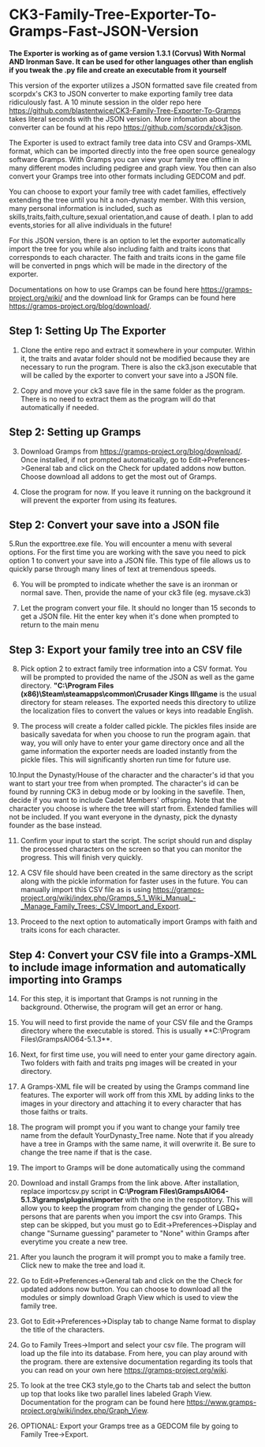 # CK3-Family-Tree-Exporter-To-Gramps-Fast-JSON-Version


**The Exporter is working as of game version 1.3.1 (Corvus) With Normal AND Ironman Save. It can be used for other languages other than english if you tweak the .py file
and create an executable from it yourself**

This version of the exporter utilizes a JSON formatted save file created from scorpdx's CK3 to JSON converter to make exporting family tree data ridiculously fast. A 10 minute session in the older repo here https://github.com/blastentwice/CK3-Family-Tree-Exporter-To-Gramps takes literal seconds with the JSON version. More infomation about the converter can be found at his repo https://github.com/scorpdx/ck3json.

The Exporter is used to extract family tree data into CSV and Gramps-XML format, which can be imported directly into the free open source genealogy software Gramps. With Gramps you can view your family tree offline in many different modes including pedigree and graph view. You then can also convert your Gramps tree into other formats including GEDCOM and pdf.

You can choose to export your family tree with cadet families, effectively extending the tree until you hit a non-dynasty member. With this version, many personal information is included, such as skills,traits,faith,culture,sexual orientation,and cause of death. I plan to add events,stories for all alive individuals in the future! 

For this JSON version, there is an option to let the exporter automatically import the tree for you while also including faith and traits icons that corresponds to each character. The faith and traits icons in the game file will be converted in pngs which will be made in the directory of the exporter.   


Documentations on how to use Gramps can be found here https://gramps-project.org/wiki/ and the download link for Gramps can be found here https://gramps-project.org/blog/download/.

## Step 1: Setting Up The Exporter  ##

1. Clone the entire repo and extract it somewhere in your computer. Within it, the traits and avatar folder should not be modified because they are necessary to run the program. There is also the ck3.json executable that will be called by the exporter to convert your save into a JSON file.

2. Copy and move your ck3 save file in the same folder as the program. There is no need to extract them as the program will do that automatically if needed.

## Step 2: Setting up Gramps

3. Download Gramps from https://gramps-project.org/blog/download/. Once installed, if not prompted automatically, go to Edit->Preferences->General tab and click on  the Check for updated addons now button. Choose download all addons to get the most out of Gramps.

4. Close the program for now. If you leave it running on the background it will prevent the exporter from using its features.

## Step 2: Convert your save into a JSON file  ##

5.Run the exporttree.exe file. You will encounter a menu with several options. For the first time you are working with the save you need to pick option 1 to convert your save into a JSON file. This type of file allows us to quickly parse through many lines of text at tremendous speeds.

6. You will be prompted to indicate whether the save is an ironman or normal save. Then, provide the name of your ck3 file (eg. mysave.ck3)

7. Let the program convert your file. It should no longer than 15 seconds to get a JSON file. Hit the enter key when it's done when prompted to return to the main menu

## Step 3: Export your family tree into an CSV file  ##

8. Pick option 2 to extract family tree information into a CSV format. You will be prompted to provided the name of the JSON as well as the game directory. **"C:\Program Files (x86)\Steam\steamapps\common\Crusader Kings III\game** is the usual directory for steam releases. The exported needs this directory to utilize the localization files to convert the values or keys into readable English.

9. The process will create a folder called pickle. The pickles files inside are basically savedata for when you choose to run the program again. that way, you will only have
to enter your game directory once and all the game information the exporter needs are loaded instantly from the pickle files. This will significantly shorten run time for future use.

10.Input the Dynasty/House of the character and the character's id  that you want to start your tree from when prompted. The character's id can be found by running CK3 in debug mode or by looking in the savefile. Then, decide if you want to include Cadet Members' offspring. Note that the character you choose is where the tree will start from. Extended
families will not be included. If you want everyone in the dynasty, pick the dynasty founder as the base instead.

11. Confirm your input to start the script. The script should run and display the processed characters on the screen so that you can monitor the progress. This will finish very
quickly.

12.  A CSV file should have been created in the same directory as the script along with the pickle information for faster uses in the future. You can manually import 
this CSV file as is using https://gramps-project.org/wiki/index.php/Gramps_5.1_Wiki_Manual_-_Manage_Family_Trees:_CSV_Import_and_Export. 

13. Proceed to the next option to automatically import Gramps with faith and traits icons for each character. 

## Step 4: Convert your CSV file into a Gramps-XML to include image information and automatically importing into Gramps  ##

14. For this step, it is important that Gramps is not running in the background. Otherwise, the program will get an error or hang.

15. You will need to first provide the name of your CSV file and the Gramps directory where the executable is stored. This is usually **C:\Program Files\GrampsAIO64-5.1.3\**.

16. Next, for first time use, you will need to enter your game directory again. Two folders with  faith and traits png images will be created in your directory.

17. A Gramps-XML file will be created by using the Gramps command line features. The exporter will work off from this XML by adding links to the images in your directory
and attaching it to every character that has those faiths or traits.

17. The program will prompt you if you want to change your family tree name from the default YourDynasty_Tree name. Note that if you already have a tree in Gramps with the same name, it will overwrite it. Be sure to change the tree name if that is the case.

18. The import to Gramps will be done automatically using the command


17. Download and install Gramps from the link above. After installation, replace importcsv.py script in **C:\Program Files\GrampsAIO64-5.1.3\gramps\plugins\importer** 
with the one in the respotitory. This will allow you to keep the program from changing the gender of LGBQ+ persons that are parents when you import the csv into Gramps. This step can be skipped, but you must go to Edit->Preferences->Display and change "Surname guessing" parameter to "None" within Gramps after everytime you create a new tree.

7. After you launch the program it will prompt you to make a family tree. Click new to make the tree and load it.

8. Go to Edit->Preferences->General tab and click on the the Check for updated addons now button. You can choose to download all the modules or simply download Graph View which is used to view the family tree. 

9. Got to Edit->Preferences->Display tab to change Name format to display the title of the characters.

10. Go to Family Trees->Import and select your csv file. The program will load up the file into its database. From here, you can play around with the program. there are extensive documentation regarding its tools that you can read on your own here https://gramps-project.org/wiki. 

11. To look at the tree CK3 style,go to the Charts tab and select the button up top that looks like two parallel lines labeled Graph View. Documentation for the program can be found here https://www.gramps-project.org/wiki/index.php/Graph_View.

12. OPTIONAL: Export your Gramps tree as a GEDCOM file by going to Family Tree->Export. 
